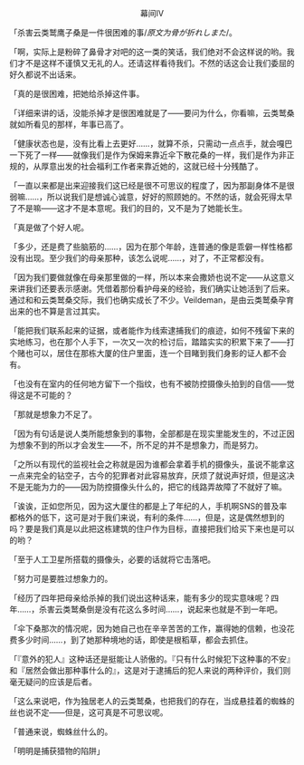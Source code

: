 <p align="center">幕间Ⅳ</p>

「杀害云类鹫鹰子桑是一件很困难的事/*原文为骨が折れしまた*/。

「啊，实际上是粉碎了鼻骨才对吧的这一类的笑话，我们绝对不会这样说的哟。我们才不是这样不谨慎又无礼的人。还请这样看待我们。不然的话这会让我们委屈的好久都说不出话来。

「真的是很困难，把她给杀掉这件事。

「详细来讲的话，没能杀掉才是很困难就是了——要问为什么，你看嘛，云类鹫桑就如所看见的那样，年事已高了。

「健康状态也是，没有比看上去更好……，就算不杀，只需动一点点手，就会嘎巴一下死了一样——就像我们是作为保姆来靠近伞下散花桑的一样，我们是作为非正规的，从厚意出发的社会福利工作者来靠近她的，这就已经十分残酷了。

「一直以来都是出来迎接我们这已经是很不可思议的程度了，因为那副身体不是很弱嘛……，所以说我们是想诚心诚意，好好的照顾她的。不然的话，就会死得太早了不是嘛——这才不是本意呢。我们的目的，又不是为了她能长生。

「真是做了个好人呢。

「多少，还是费了些脑筋的……，因为在那个年龄，连普通的像是乖僻一样性格都没有出现。至少我们的母亲那种，该怎么说呢……，对了，不正常都没有。

「因为我们要做就像在母亲那里做的一样，所以本来会撒娇也说不定——从这意义来讲我们还要表示感谢。凭借着那份看护母亲的经验，我们确实让她活到了后来。通过和和云类鹫桑交际，我们也确实成长了不少。Veildeman，是由云类鹫桑孕育出来的也不算是言过其实。

「能把我们联系起来的证据，或者能作为线索逮捕我们的痕迹，如何不残留下来的实地练习，也在那个人手下，一次又一次的检讨后，踏踏实实的积累下来了——打个赌也可以，居住在那栋大厦的住户里面，连一个目睹到我们身影的证人都不会有。

「也没有在室内的任何地方留下一个指纹，也有不被防控摄像头拍到的自信——觉得这是不可能的？

「那就是想象力不足了。

「因为有句话是说人类所能想象到的事物，全部都是在现实里能发生的，不过正因为想象不到的所以才会发生——不，所不足的并不是想象力，而是努力。

「之所以有现代的监视社会之称就是因为谁都会拿着手机的摄像头，虽说不能拿这一点来完全的钻空子，古今的犯罪者对此容易放弃，厌烦了就说声好烦，但是这决不是无能为力的——因为防控摄像头什么的，把它的线路弄故障了不就好了嘛。

「诶诶，正如您所见，因为这大厦住的都是上了年纪的人，手机啊SNS的普及率都格外的低下，这可是对于我们来说，有利的条件……，但是，这是偶然想到的吗？要是我们真是以此把这栋建筑的住户作为目标，直接把我们给买下来也是可以的哟？

「至于人工卫星所搭载的摄像头，必要的话就将它击落吧。

「努力可是要胜过想象力的。

「经历了四年把母亲给杀掉的我们说出这种话来，能有多少的现实意味呢？四年……，杀害云类鹫桑倒是没有花这么多时间……，说起来也就是不到一年吧。

「伞下桑那次的情况呢，因为她自己也在辛辛苦苦的工作，赢得她的信赖，也没花费多少时间……，到了她那种境地的话，即使是根稻草，都会去抓住。

「『意外的犯人』这种话还是挺能让人骄傲的。『只有什么时候犯下这种事的不安』和『居然会做出那种事什么的』，这是对于逮捕后的犯人来说的两种评价，我们则毫无疑问的应该是后者。

「这么来说吧，作为独居老人的云类鹫桑，也把我们的存在，当成悬挂着的蜘蛛的丝也说不定——但是，这可真是不可思议呢。

「普通来说，蜘蛛丝什么的。

「明明是捕获猎物的陷阱」

